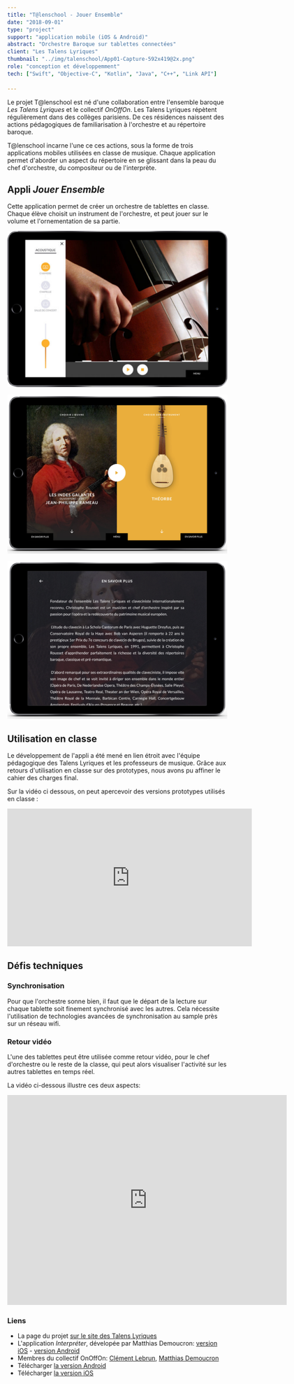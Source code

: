 ```yaml
---
title: "T@lenschool - Jouer Ensemble"
date: "2018-09-01"
type: "project"
support: "application mobile (iOS & Android)"
abstract: "Orchestre Baroque sur tablettes connectées"
client: "Les Talens Lyriques"
thumbnail: "../img/talenschool/App01-Capture-592x419@2x.png"
role: "conception et développemment"
tech: ["Swift", "Objective-C", "Kotlin", "Java", "C++", "Link API"]

---
```


Le projet T@lenschool est né d'une collaboration entre l'ensemble baroque *Les Talens Lyriques* et le collectif *OnOffOn*. Les Talens Lyriques répètent régulièrement dans des collèges parisiens. De ces résidences naissent des actions pédagogiques de familiarisation à l'orchestre et au répertoire baroque. 


T@lenschool incarne l'une ce ces actions, sous la forme de trois applications mobiles utilisées en classe de musique. Chaque application permet d'aborder un aspect du répertoire en se glissant dans la peau du chef d'orchestre, du compositeur ou de l'interprète.

## Appli *Jouer Ensemble*

Cette application permet de créer un orchestre de tablettes en classe. Chaque élève choisit un instrument de l'orchestre, et peut jouer sur le volume et l'ornementation de sa partie. 

![Jouer Ensemble](../img/talenschool/App01-Capture-592x419@2x.png)

![Jouer Ensemble](../img/talenschool/menu.png)

![Jouer Ensemble](../img/talenschool/savoirplus.png)


## Utilisation en classe

Le développement de l'appli a été mené en lien étroit avec l'équipe pédagogique des Talens Lyriques et les professeurs de musique. Grâce aux retours d'utilisation en classe sur des prototypes, nous avons pu affiner le cahier des charges final.

Sur la vidéo ci dessous, on peut apercevoir des versions prototypes utilisés en classe :

<div class="iframe-container">
<iframe width="560" height="315" src="https://www.youtube.com/embed/78xXiRhL74U" frameborder="0" allow="accelerometer; autoplay; encrypted-media; gyroscope; picture-in-picture" allowfullscreen></iframe>
</div>



## Défis techniques

### Synchronisation
 Pour que l'orchestre sonne bien, il faut que le départ de la lecture sur chaque tablette soit finement synchronisé avec les autres. Cela nécessite l'utilisation de technologies avancées de synchronisation au sample près sur un réseau wifi. 

###  Retour vidéo 
L'une des tablettes peut être utilisée comme retour vidéo, pour le chef d'orchestre ou le reste de la classe, qui peut alors visualiser l'activité sur les autres tablettes en temps réel. 

La vidéo ci-dessous illustre ces deux aspects:

<div class="iframe-container">
<iframe src="https://player.vimeo.com/video/338910434" width="640" height="480" frameborder="0" allow="autoplay; fullscreen" allowfullscreen></iframe>
</div>


### Liens

- La page du projet [sur le site des Talens Lyriques](https://www.lestalenslyriques.com/applis-talenschool/)
- L'application *Interpréter*, dévelopée par Matthias Demoucron: [version iOS](https://itunes.apple.com/fr/app/interpr%C3%A9ter/id1230873613?mt=8) - [version Android](https://play.google.com/store/apps/details?id=com.onoffon.talenschool.atelier3)
- Membres du collectif OnOffOn: [Clément Lebrun](http://www.clementlebrun.com/), [Matthias Demoucron](http://www.fingerfiddleapp.com/)
- Télécharger [la version Android](https://play.google.com/store/apps/details?id=com.lestalenslyriques.jouerensemble&pcampaignid=MKT-Other-global-all-co-prtnr-py-PartBadge-Mar2515-1)
- Télécharger [la version iOS](https://itunes.apple.com/fr/app/jouer-ensemble/id1233988131)
